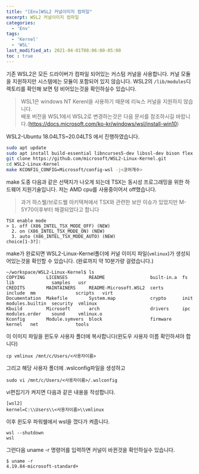 ```yaml
---
title: "[Env]WSL2 커널이미지 컴파일"
excerpt: WSL2 커널이미지 컴파일
categories:
  - 'Env'
tags:
  - 'Kernel'
  - 'WSL'
last_modified_at: 2021-04-01T08:06:00-05:00
toc : true
---
```


기존 WSL2은 모든 드라이버가 컴파일 되어있는 커스텀 커널을 사용합니다. 커널 모듈을 지원하지만 시스템에는 모듈이 포함되어 있지 않습니다. WSL2의 `/lib/modules`디렉토리를 확인해 보면 텅 비어있는것을 확인하실수 있습니다. 

>WSL1은 windows NT Kerenl을 사용하기 때문에 리눅스 커널을 지원하지 않습니다.  
>배포 버전을 WSL1에서 WSL2로 변경하는것은 다음 문서를 참조하시길 바랍니다.(https://docs.microsoft.com/ko-kr/windows/wsl/install-win10)

WSL2-Ubuntu 18.04LTS~20.04LTS 에서 진행하였습니다.

```sh
sudo apt update
sudo apt install build-essential libncurses5-dev libssl-dev bison flex libelf-dev
git clone https://github.com/microsoft/WSL2-Linux-Kernel.git
cd WSL2-Linux-Kernel
make KCONFIG_CONFIG=Microsoft/config-wsl -j<코어개수>
```

make 도중 다음과 같은 선택지가 나오게 되는데 TSX는 동시성 프로그래밍을 위한 하드웨어 지원기술입니다. 저는 AMD cpu를 사용중이어서 off했습니다.
>과거 하스웰/브로드웰 아키텍쳐에서 TSX와 관련한 보안 이슈가 있었지만 M-5Y70이후부터 해결되었다고 합니다

```
TSX enable mode
> 1. off (X86_INTEL_TSX_MODE_OFF) (NEW)
  2. on (X86_INTEL_TSX_MODE_ON) (NEW)
  3. auto (X86_INTEL_TSX_MODE_AUTO) (NEW)
choice[1-3?]: 
```

make가 완료되면 WSL2-Linux-Kernel폴더에 커널 이미지 파일(`vmlinux`)가 생성되어있는것을 확인할 수 있습니다. (완료까지 약 10분가량 걸렸습니다.)
```
~/workspace/WSL2-Linux-Kernel$ ls
COPYING        LICENSES        README                 built-in.a  fs       lib              samples   usr
CREDITS        MAINTAINERS     README-Microsoft.WSL2  certs       include  mm               scripts   virt
Documentation  Makefile        System.map             crypto      init     modules.builtin  security  vmlinux
Kbuild         Microsoft       arch                   drivers     ipc      modules.order    sound     vmlinux.o
Kconfig        Module.symvers  block                  firmware    kernel   net              tools
```

이 이미지 파일을 윈도우 사용자 폴더에 복사합니다(윈도우 사용자 이름 확인하셔야 합니다)
```
cp vmlinux /mnt/c/Users/<사용자이름>
```

그리고 해당 사용자 폴더에 .wslconfig파일을 생성하고
```
sudo vi /mnt/c/Users/<사용자이름>/.wslconfig
````
vi편집기가 켜지면 다음과 같은 내용을 작성합니다.
```
[wsl2]
kernel=C:\\Users\\<사용자이름>\\vmlinux
```

이후 윈도우 파워쉘에서 wsl을 껐다가 켜줍니다.
```
wsl --shutdown
wsl
```

그런다음 uname -r 명령어를 입력하면 커널이 바뀐것을 확인하실수 있습니다.
```
$ uname -r
4.19.84-microsoft-standard+
```